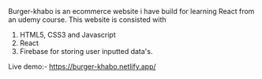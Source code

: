 Burger-khabo is an ecommerce website i have build for learning React from an udemy course. 
This website is consisted with

1. HTML5, CSS3 and Javascript
2. React
3. Firebase for storing user inputted data's.

Live demo:- https://burger-khabo.netlify.app/
